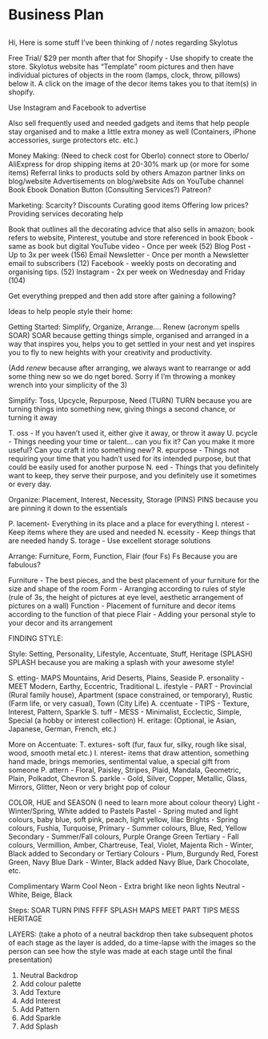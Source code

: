 # Business Plan
## 


Hi, Here is some stuff I’ve been thinking of / notes regarding Skylotus

Free Trial/ $29 per month after that for
Shopify - Use shopify to create the store. Skylotus website has “Template” room pictures and then have individual pictures of objects in the room (lamps, clock, throw, pillows) below it. A click on the image of the decor items takes you to that item(s) in shopify.

Use Instagram and Facebook to advertise

Also sell frequently used and needed gadgets and items that help people stay organised and to make a little extra money as well (Containers, iPhone accessories, surge protectors etc. etc.)

Money Making:
(Need to check cost for Oberlo) connect store to Oberlo/ AliExpress for drop shipping items at 20-30% mark up (or more for some items)
Referral links to products sold by others
Amazon partner links on blog/website
Advertisements on blog/website
Ads on YouTube channel
Book
Ebook
Donation Button
(Consulting Services?)
Patreon?

Marketing:
Scarcity?
Discounts
Curating good items
Offering low prices?
Providing services decorating help

Book that outlines all the decorating advice that also sells in amazon; book refers to website, Pinterest, youtube and store referenced in book
Ebook - same as book but digital
YouTube video - Once per week (52)
Blog Post - Up to 3x per week (156)
Email Newsletter - Once per month a Newsletter email to subscribers (12)
Facebook - weekly posts on decorating and organising tips. (52)
Instagram - 2x per week on Wednesday and Friday (104)

Get everything prepped and then add store after gaining a following?

Ideas to help people style their home:

Getting Started: Simplify, Organize, Arrange.... Renew (acronym spells SOAR)
SOAR because getting things simple, organised and arranged in a way that inspires you, helps you to get settled in your nest and yet inspires you to fly to new heights with your creativity and productivity.

 (Add *renew* because after arranging, we always want to rearrange or add some thing new so we do nget bored. Sorry if I’m throwing a monkey wrench into your simplicity of the 3)

Simplify: Toss, Upcycle, Repurpose, Need (TURN)
TURN because you are turning things into something new, giving things a second chance, or turning it away

T. oss - If you haven’t used it, either give it away, or throw it away
U. pcycle - Things needing your time or talent... can you fix it? Can you make it more useful? Can you craft it into something new?
R. epurpose - Things not requiring your time that you hadn’t used for its intended purpose, but that could be easily used for another purpose
N. eed - Things that you definitely want to keep, they serve their purpose, and you definitely use it sometimes or every day.

Organize: Placement, Interest, Necessity, Storage (PINS)
PINS because you are pinning it down to the essentials

P. lacement- Everything in its place and a place for everything
I. nterest - Keep items where they are used and needed
N. ecessity - Keep things that are needed handy
S. torage - Use excellent storage solutions

Arrange: Furniture, Form, Function, Flair (four Fs) 
Fs Because you are fabulous?

Furniture - The best pieces, and the best placement of your furniture for the size and shape of the room
Form - Arranging according to rules of style (rule of 3s, the height of pictures at eye level, aesthetic arrangement of pictures on a wall)
Function - Placement of furniture and decor items according to the function of that piece
Flair - Adding your personal style to your decor and its arrangement

FINDING STYLE:

Style: Setting, Personality, Lifestyle, Accentuate, Stuff, Heritage (SPLASH)
SPLASH because you are making a splash with your awesome style!

S. etting- MAPS Mountains, Arid Deserts, Plains, Seaside
P. ersonality - MEET Modern, Earthy, Eccentric, Traditional
L. ifestyle - PART - Provincial (Rural family house), Apartment (space constrained, or temporary), Rustic (Farm life, or very casual), Town (City Life)
A. ccentuate - TIPS - Texture, Interest, Pattern, Sparkle 
S. tuff - MESS - Minimalist, Ecclectic, Simple, Special (a hobby or interest collection)
H. eritage: (Optional, ie Asian, Japanese, German, French, etc.)

More on Accentuate:
T. extures- soft (fur, faux fur, silky, rough like sisal, wood, smooth metal etc.)
I. nterest- items that draw attention, something hand made, brings memories, sentimental value, a special gift from someone
P. attern - Floral, Paisley, Stripes, Plaid, Mandala, Geometric, Plain, Polkadot, Chevron
S. parkle - Gold, Silver, Copper, Metallic, Glass, Mirrors, Glitter, Neon or very bright pop of colour

COLOR, HUE and SEASON (I need to learn more about colour theory)
Light - Winter/Spring, White added to Pastels 
Pastel - Spring muted and light colours, baby blue, soft pink, peach, light yellow, lilac
Brights - Spring colours, Fushia, Turquoise, 
Primary - Summer colours, Blue, Red, Yellow
Secondary - Summer/Fall colours, Purple Orange Green
Tertiary - Fall colours, Vermillion, Amber, Chartreuse, Teal, Violet, Majenta
Rich - Winter, Black added to Secondary or Tertiary Colours - Plum, Burgundy Red, Forest Green, Navy Blue
Dark - Winter, Black added Navy Blue, Dark Chocolate, etc.

Complimentary
Warm
Cool
Neon - Extra bright like neon lights
Neutral - White, Beige, Black

Steps:
SOAR
TURN
PINS
FFFF
SPLASH
MAPS
MEET
PART
TIPS
MESS
HERITAGE

LAYERS: (take a photo of a neutral backdrop then take subsequent photos of each stage as the layer is added, do a time-lapse with the images so the person can see how the style was made at each stage until the final presentation)
1. Neutral Backdrop
2. Add colour palette
3. Add Texture
4. Add Interest
5. Add Pattern
6. Add Sparkle
7. Add Splash

